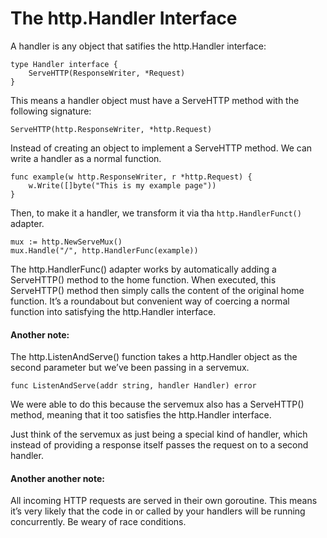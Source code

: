 # The http.Handler Interface

A handler is any object that satifies the http.Handler interface:

```
type Handler interface {
    ServeHTTP(ResponseWriter, *Request)
}
```

This means a handler object must have a ServeHTTP method with the following signature:

```
ServeHTTP(http.ResponseWriter, *http.Request)
```

Instead of creating an object to implement a ServeHTTP method. We can write a handler as a normal function.

```
func example(w http.ResponseWriter, r *http.Request) {
    w.Write([]byte("This is my example page"))
}
```

Then, to make it a handler, we transform it via tha `http.HandlerFunct()` adapter.

```
mux := http.NewServeMux()
mux.Handle("/", http.HandlerFunc(example))
```

The http.HandlerFunc() adapter works by automatically adding a ServeHTTP() method to the home function. When executed, this ServeHTTP() method then simply calls the content of the original home function. It’s a roundabout but convenient way of coercing a normal function into satisfying the http.Handler interface.

#### Another note:
The http.ListenAndServe() function takes a http.Handler object as the second parameter but we’ve been passing in a servemux.

```
func ListenAndServe(addr string, handler Handler) error
```

We were able to do this because the servemux also has a ServeHTTP() method, meaning that it too satisfies the http.Handler interface.

Just think of the servemux as just being a special kind of handler, which instead of providing a response itself passes the request on to a second handler. 


#### Another another note:

All incoming HTTP requests are served in their own goroutine. This means it’s very likely that the code in or called by your handlers will be running concurrently. Be weary of race conditions.